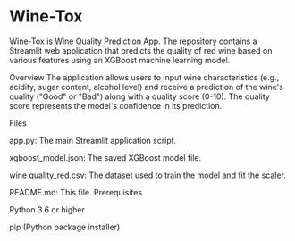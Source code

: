 # Wine-Tox
 Wine-Tox is Wine Quality Prediction App. The repository contains a Streamlit web application that predicts the quality of red wine based on various features using an XGBoost machine learning model.

Overview The application allows users to input wine characteristics (e.g., acidity, sugar content, alcohol level) and receive a prediction of the wine's quality ("Good" or "Bad") along with a quality score (0-10). The quality score represents the model's confidence in its prediction.

Files

app.py: The main Streamlit application script.

xgboost_model.json: The saved XGBoost model file.

wine quality_red.csv: The dataset used to train the model and fit the scaler.

README.md: This file. Prerequisites

Python 3.6 or higher

pip (Python package installer)
